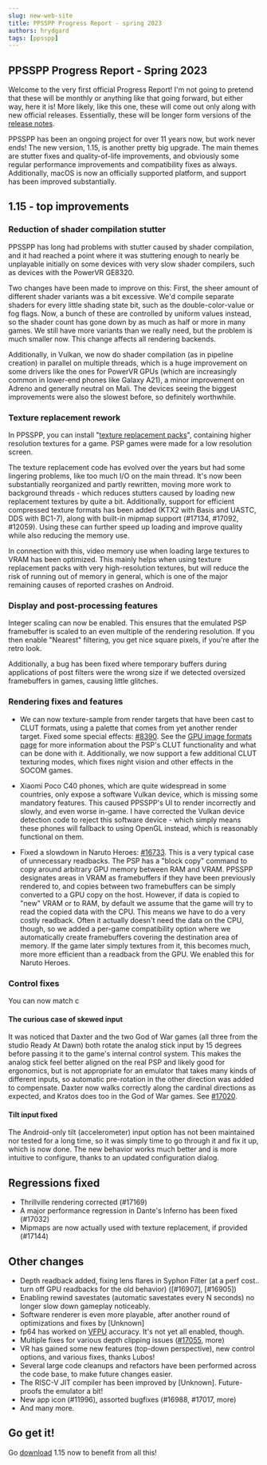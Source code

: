 ```yaml
---
slug: new-web-site
title: PPSSPP Progress Report - spring 2023
authors: hrydgard
tags: [ppsspp]
---
```


## PPSSPP Progress Report - Spring 2023

Welcome to the very first official Progress Report! I'm not going to pretend that these will be monthly or anything like that going forward, but either way, here it is! More likely, like this one, these will come out only along with new official releases. Essentially, these will be longer form versions of the [release notes](/news/).

PPSSPP has been an ongoing project for over 11 years now, but work never ends! The new version, 1.15, is another pretty big upgrade. The main themes are stutter fixes and quality-of-life improvements, and obviously some regular performance improvements and compatibility fixes as always. Additionally, macOS is now an officially supported platform, and support has been improved substantially.

## 1.15 - top improvements

### Reduction of shader compilation stutter

PPSSPP has long had problems with stutter caused by shader compilation, and it had reached a point where it was stuttering enough to nearly be unplayable initially on some devices with very slow shader compilers, such as devices with the PowerVR GE8320.

Two changes have been made to improve on this: First, the sheer amount of different shader variants was a bit excessive. We'd compile separate shaders for every little shading state bit, such as the double-color-value or fog flags. Now, a bunch of these are controlled by uniform values instead, so the shader count has gone down by as much as half or more in many games. We still have more variants than we really need, but the problem is much smaller now. This change affects all rendering backends.

Additionally, in Vulkan, we now do shader compilation (as in pipeline creation) in parallel on multiple threads, which is a huge improvement on some drivers like the ones for PowerVR GPUs (which are increasingly common in lower-end phones like Galaxy A21), a minor improvement on Adreno and generally neutral on Mali. The devices seeing the biggest improvements were also the slowest before, so definitely worthwhile.

### Texture replacement rework

In PPSSPP, you can install "[texture replacement packs](/docs/reference/use-texture-replacement)", containing higher resolution textures for a game. PSP games were made for a low resolution screen.

The texture replacement code has evolved over the years but had some lingering problems, like too much I/O on the main thread. It's now been substantially reorganized and partly rewritten, moving more work to background threads - which reduces stutters caused by loading new replacement textures by quite a bit. Additionally, support for efficient compressed texture formats has been added (KTX2 with Basis and UASTC, DDS with BC1-7), along with built-in mipmap support (#17134, #17092, #12059). Using these can further speed up loading and improve quality while also reducing the memory use.

In connection with this, video memory use when loading large textures to VRAM has been optimized. This mainly helps when using texture replacement packs with very high-resolution textures, but will reduce the risk of running out of memory in general, which is one of the major remaining causes of reported crashes on Android.

### Display and post-processing features

Integer scaling can now be enabled. This ensures that the emulated PSP framebuffer is scaled to an even multiple of the rendering resolution. If you then enable "Nearest" filtering, you get nice square pixels, if you're after the retro look.

Additionally, a bug has been fixed where temporary buffers during applications of post filters were the wrong size if we detected oversized framebuffers in games, causing little glitches.

### Rendering fixes and features

* We can now texture-sample from render targets that have been cast to CLUT formats, using a palette that comes from yet another render target. Fixed some special effects: [#8390](https://github.com/hrydgard/ppsspp/issues/8390). See the [GPU image formats page](/docs/psp-hardware/gpu/image-formats) for more information about the PSP's CLUT functionality and what can be done with it. Additionally, we now support a few additional CLUT texturing modes, which fixes night vision and other effects in the SOCOM games.

* Xiaomi Poco C40 phones, which are quite widespread in some countries, only expose a software Vulkan device, which is missing some mandatory features. This caused PPSSPP's UI to render incorrectly and slowly, and even worse in-game. I have corrected the Vulkan device detection code to reject this software device - which simply means these phones will fallback to using OpenGL instead, which is reasonably functional on them.

* Fixed a slowdown in Naruto Heroes: [#16733](https://github.com/hrydgard/ppsspp/issues/16733). This is a very typical case of unnecessary readbacks. The PSP has a "block copy" command to copy around arbitrary GPU memory between RAM and VRAM. PPSSPP designates areas in VRAM as framebuffers if they have been previously rendered to, and copies between two framebuffers can be simply converted to a GPU copy on the host. However, if data is copied to "new" VRAM or to RAM, by default we assume that the game will try to read the copied data with the CPU. This means we have to do a very costly readback. Often it actually doesn't need the data on the CPU, though, so we added a per-game compatibility option where we automatically create framebuffers covering the destination area of memory. If the game later simply textures from it, this becomes much, more more efficient than a readback from the GPU. We enabled this for Naruto Heroes.

### Control fixes

You can now match c

#### The curious case of skewed input

It was noticed that Daxter and the two God of War games (all three from the studio Ready At Dawn) both rotate the analog stick input by 15 degrees before passing it to the game's internal control system. This makes the analog stick feel better aligned on the real PSP and likely good for ergonomics, but is not appropriate for an emulator that takes many kinds of different inputs, so automatic pre-rotation in the other direction was added to compensate. Daxter now walks correctly along the cardinal directions as expected, and Kratos does too in the God of War games. See [#17020](https://github.com/hrydgard/ppsspp/issues/17020).

#### Tilt input fixed

The Android-only tilt (accelerometer) input option has not been maintained nor tested for a long time, so it was simply time to go through it and fix it up, which is now done. The new behavior works much better and is more intuitive to configure, thanks to an updated configuration dialog.

## Regressions fixed

* Thrillville rendering corrected (#17169)
* A major performance regression in Dante's Inferno has been fixed (#17032)
* Mipmaps are now actually used with texture replacement, if provided (#17144)

## Other changes

* Depth readback added, fixing lens flares in Syphon Filter (at a perf cost.. turn off GPU readbacks for the old behavior) ([#16907], [#16905])
* Enabling rewind savestates (automatic savestates every N seconds) no longer slow down gameplay noticeably.
* Software renderer is even more playable, after another round of optimizations and fixes by \[Unknown\]
* fp64 has worked on [VFPU](/docs/psp-hardware/cpu/allegrex-overview) accuracy. It's not yet all enabled, though.
* Multiple fixes for various depth clipping issues ([#17055](https://github.com/hrydgard/ppsspp/issues/17020), more)
* VR has gained some new features (top-down perspective), new control options, and various fixes, thanks Lubos!
* Several large code cleanups and refactors have been performed across the code base, to make future changes easier.
* The RISC-V JIT compiler has been improved by \[Unknown\]. Future-proofs the emulator a bit!
* New app icon (#11996), assorted bugfixes (#16988, #17017, more)
* And many more.

## Go get it!

Go [download](/download/) 1.15 now to benefit from all this!